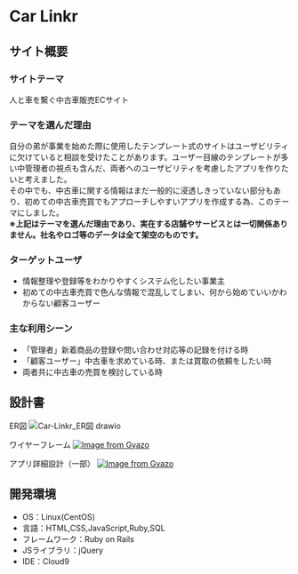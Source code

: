 # Car Linkr

## サイト概要
### サイトテーマ
人と車を繋ぐ中古車販売ECサイト
​
### テーマを選んだ理由
自分の弟が事業を始めた際に使用したテンプレート式のサイトはユーザビリティに欠けていると相談を受けたことがあります。ユーザー目線のテンプレートが多い中管理者の視点も含んだ、両者へのユーザビリティを考慮したアプリを作りたいと考えました。\
その中でも、中古車に関する情報はまだ一般的に浸透しきっていない部分もあり、初めての中古車売買でもアプローチしやすいアプリを作成する為、このテーマにしました。\
**※上記はテーマを選んだ理由であり、実在する店舗やサービスとは一切関係ありません。社名やロゴ等のデータは全て架空のものです。**
​
### ターゲットユーザ
* 情報整理や登録等をわかりやすくシステム化したい事業主
* 初めての中古車売買で色んな情報で混乱してしまい、何から始めていいかわからない顧客ユーザー
​
### 主な利用シーン
* 「管理者」新着商品の登録や問い合わせ対応等の記録を付ける時
* 「顧客ユーザー」中古車を求めている時、または買取の依頼をしたい時
* 両者共に中古車の売買を検討している時
​
## 設計書
ER図
![Car-Linkr_ER図 drawio](https://github.com/Uma1ra/Car-Linkr/assets/135537802/4a22c807-6d67-4268-9868-1d69d14802b5)

ワイヤーフレーム
[![Image from Gyazo](https://i.gyazo.com/01ae2a898510b6bf62a2a678afafdfd2.png)](https://gyazo.com/01ae2a898510b6bf62a2a678afafdfd2)

アプリ詳細設計（一部）
[![Image from Gyazo](https://i.gyazo.com/8657d3f2bd0333a6c5825bd5bdd780a7.png)](https://gyazo.com/8657d3f2bd0333a6c5825bd5bdd780a7)
​
## 開発環境
- OS：Linux(CentOS)
- 言語：HTML,CSS,JavaScript,Ruby,SQL
- フレームワーク：Ruby on Rails
- JSライブラリ：jQuery
- IDE：Cloud9